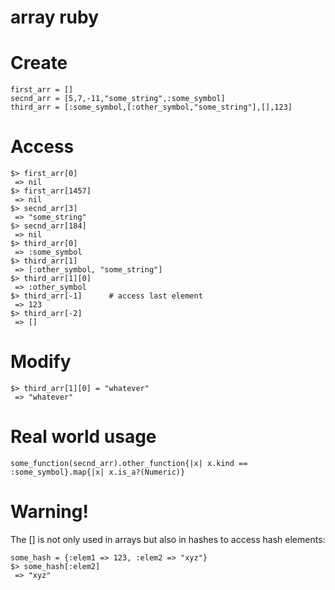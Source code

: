 array ruby
==========

Create
=======

 	first_arr = []
 	secnd_arr = [5,7,-11,"some_string",:some_symbol]
 	third_arr = [:some_symbol,[:other_symbol,"some_string"],[],123]

Access
=======

 	$> first_arr[0]
 	 => nil 
 	$> first_arr[1457]
 	 => nil 
 	$> secnd_arr[3]
 	 => "some_string" 
	$> secnd_arr[184]
	 => nil 
	$> third_arr[0]
	 => :some_symbol 
	$> third_arr[1]
	 => [:other_symbol, "some_string"] 
	$> third_arr[1][0]
	 => :other_symbol 
	$> third_arr[-1]	  # access last element
	 => 123 
	$> third_arr[-2]
 	 => [] 

Modify
=======

 	$> third_arr[1][0] = "whatever"
 	 => "whatever" 

Real world usage
=======
 
 	some_function(secnd_arr).other_function{|x| x.kind == :some_symbol}.map{|x| x.is_a?(Numeric)}

Warning!
=======

 The [] is not only used in arrays but also in hashes to access hash elements:
  
 	some_hash = {:elem1 => 123, :elem2 => "xyz"}
 	$> some_hash[:elem2]
 	 => "xyz"